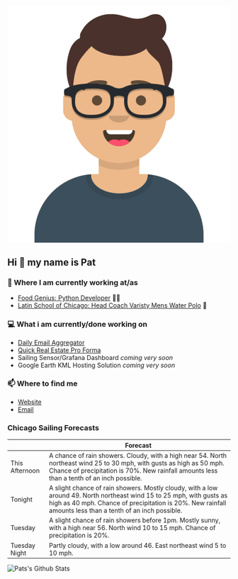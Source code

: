 [![Social banner for p-j-falconer](https://raw.githubusercontent.com/P-J-FALCONER/P-J-FALCONER/master/assets/avataaars.svg)](https://patfalconer.com/)
## Hi :wave: my name is Pat

### 💼 Where I am currently working at/as
- [Food Genius: Python Developer](https://getfoodgenius.com/) 🍔🐍
- [Latin School of Chicago: Head Coach Varisty Mens Water Polo](https://www.latinschool.org/) 🤽


### 💻 What i am currently/done working on
 - [Daily Email Aggregator](https://github.com/P-J-FALCONER/dott_daily_mail)
 - [Quick Real Estate Pro Forma](https://github.com/P-J-FALCONER/henry)
 - Sailing Sensor/Grafana Dashboard *coming very soon*
 - Google Earth KML Hosting Solution *coming very soon*

### 📫 Where to find me
 - [Website](https://patfalconer.com/)
 - [Email](mailto:patrick.j.falconer@gmail.com)


### Chicago Sailing Forecasts
|   | Forecast  |
|---|---|
| This Afternoon | A chance of rain showers. Cloudy, with a high near 54. North northeast wind 25 to 30 mph, with gusts as high as 50 mph. Chance of precipitation is 70%. New rainfall amounts less than a tenth of an inch possible. |
| Tonight | A slight chance of rain showers. Mostly cloudy, with a low around 49. North northeast wind 15 to 25 mph, with gusts as high as 40 mph. Chance of precipitation is 20%. New rainfall amounts less than a tenth of an inch possible. |
| Tuesday | A slight chance of rain showers before 1pm. Mostly sunny, with a high near 56. North wind 10 to 15 mph. Chance of precipitation is 20%. |
| Tuesday Night | Partly cloudy, with a low around 46. East northeast wind 5 to 10 mph. |

![Pats's Github Stats](https://github-readme-stats.vercel.app/api?username=p-j-falconer&show_icons=true&theme=radical)
